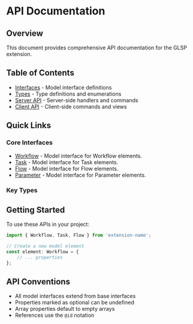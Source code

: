 # API Documentation

## Overview

This document provides comprehensive API documentation for the GLSP extension.

## Table of Contents

- [Interfaces](./interfaces.md) - Model interface definitions
- [Types](./types.md) - Type definitions and enumerations
- [Server API](./server.md) - Server-side handlers and commands
- [Client API](./client.md) - Client-side commands and views

## Quick Links

### Core Interfaces
- [Workflow](./interfaces.md#workflow) - Model interface for Workflow elements.
- [Task](./interfaces.md#task) - Model interface for Task elements.
- [Flow](./interfaces.md#flow) - Model interface for Flow elements.
- [Parameter](./interfaces.md#parameter) - Model interface for Parameter elements.

### Key Types


## Getting Started

To use these APIs in your project:

```typescript
import { Workflow, Task, Flow } from 'extension-name';

// Create a new model element
const element: Workflow = {
    // ... properties
};
```

## API Conventions

- All model interfaces extend from base interfaces
- Properties marked as optional can be undefined
- Array properties default to empty arrays
- References use the `@id` notation
